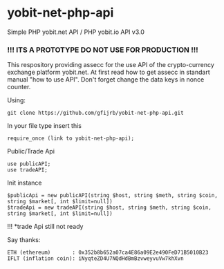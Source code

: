 # yobit-net-php-api
  Simple PHP yobit.net API / PHP yobit.io API v3.0
  
### !!! ITS A PROTOTYPE DO NOT USE FOR PRODUCTION !!!


  This respository providing assecc for the use API of the crypto-currency exchange platform yobit.net.
At first read how to get assecc in standart manual "how to use API". Don't forget change the data keys in nonce counter.

  Using:
  
    git clone https://github.com/gfijrb/yobit-net-php-api.git
    
  In your file type insert this
    
    require_once (link to yobit-net-php-api);

  Public/Trade Api
    
    use publicAPI;
    use tradeAPI;
    
  Init instance
     
    $publicApi = new publicAPI(string $host, string $meth, string $coin, string $market[, int $limit=null])
    $tradeApi = new tradeAPI(string $host, string $meth, string $coin, string $market[, int $limit=null])

  !!! *trade Api still not ready
  
  Say thanks:

    ETH (ethereum)       : 0x352b8b652a07ca4E86a09E2e490FeD71B5010B23
    IFLT (inflation coin): iNyqteZD4U7NQdHdBmBzvweyvuVw7khXvn
